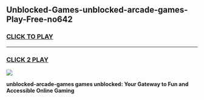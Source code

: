 
## Unblocked-Games-unblocked-arcade-games-Play-Free-no642
<h3>
<a href="https://premium76.site?title=unblocked-arcade-games&ref=18A1">CLICK TO PLAY</a></h3>
<hr>

<h3>
<a href="https://premium76.site?title=unblocked-arcade-games&ref=18A1">CLICK 2 PLAY</a>
  
</h3>

<a href="https://premium76.site?title=unblocked-arcade-games&ref=18A1"><img src="https://clearcache.store/games.png"></a>


**unblocked-arcade-games games unblocked: Your Gateway to Fun and Accessible Online Gaming**

